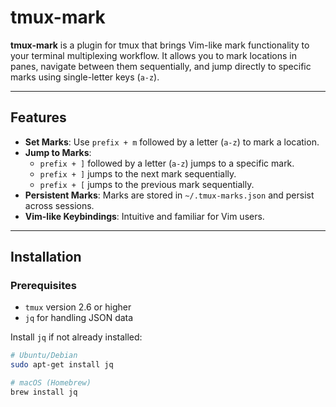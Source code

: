 # tmux-mark

**tmux-mark** is a plugin for tmux that brings Vim-like mark functionality to your terminal multiplexing workflow. It allows you to mark locations in panes, navigate between them sequentially, and jump directly to specific marks using single-letter keys (`a-z`).

---

## Features

- **Set Marks**: Use `prefix + m` followed by a letter (`a-z`) to mark a location.
- **Jump to Marks**:
  - `prefix + ]` followed by a letter (`a-z`) jumps to a specific mark.
  - `prefix + ]` jumps to the next mark sequentially.
  - `prefix + [` jumps to the previous mark sequentially.
- **Persistent Marks**: Marks are stored in `~/.tmux-marks.json` and persist across sessions.
- **Vim-like Keybindings**: Intuitive and familiar for Vim users.

---

## Installation

### Prerequisites

- `tmux` version 2.6 or higher
- `jq` for handling JSON data

Install `jq` if not already installed:
```bash
# Ubuntu/Debian
sudo apt-get install jq

# macOS (Homebrew)
brew install jq
